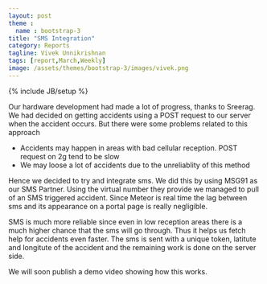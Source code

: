 ```yaml
---
layout: post
theme :
  name : bootstrap-3
title: "SMS Integration"
category: Reports
tagline: Vivek Unnikrishnan
tags: [report,March,Weekly]
image: /assets/themes/bootstrap-3/images/vivek.png
---
```

{% include JB/setup %}

Our hardware development had made a lot of progress, thanks to Sreerag. We had decided on getting accidents using a POST request
to our server when the accident occurs. But there were some problems related to this approach
- Accidents may happen in areas with bad cellular reception. POST request on 2g tend to be slow
- We may loose a lot of accidents due to the unreliablity of this method

Hence we decided to try and integrate sms. We did this by using MSG91 as our SMS Partner. Using the virtual number they provide
we managed to pull of an SMS triggered accident. Since Meteor is real time the lag between sms and its appearance on a portal page
is really negligible.

SMS is much more reliable since even in low reception areas there is a much higher chance that the sms will go through. Thus it
helps us fetch help for accidents even faster. The sms is sent with a unique token, latitute and longitute of the accident and the
remaining work is done on the server side.

We will soon publish a demo video showing how this works.

